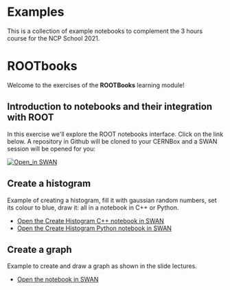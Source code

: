 # Examples

This is a collection of example notebooks to complement the 3 hours course for the NCP School 2021.


# ROOTbooks
Welcome to the exercises of the **ROOTBooks** learning module!

## Introduction to notebooks and their integration with ROOT
In this exercise we'll explore the ROOT notebooks interface. Click on the link below.
A repository in Github will be cloned to your CERNBox and a SWAN session will be opened for you:

[![Open_in SWAN](https://img.shields.io/badge/Open_in-SWAN-orange.svg)](https://cern.ch/swanserver/cgi-bin/go/?projurl=https://github.com/root/training.git)

## Create a histogram
Example of creating a histogram, fill it with gaussian random numbers, set its colour to blue, draw it: all in a notebook in C++ or Python.

- [Open the Create Histogram C++ notebook in SWAN](https://cern.ch/swanserver/cgi-bin/go?projurl=https://raw.githubusercontent.com/root-project/training/master/NCPSchool2021/Examples/CreateAHistogramCpp.ipynb)
- [Open the Create Histogram Python notebook in SWAN](https://cern.ch/swanserver/cgi-bin/go?projurl=https://raw.githubusercontent.com/root-project/training/master/NCPSchool2021/Examples/CreateAHistogramPython.ipynb)


## Create a graph

Example to create and draw a graph as shown in the slide lectures.

- [Open the notebook in SWAN](https://cern.ch/swanserver/cgi-bin/go?projurl=https://raw.githubusercontent.com/root-project/training/master/NCPSchool2021/Examples/GraphDrawCpp.ipynb)
